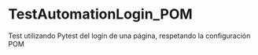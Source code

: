 # TestAutomationLogin_POM

Test utilizando Pytest del login de una página, respetando la configuración POM
